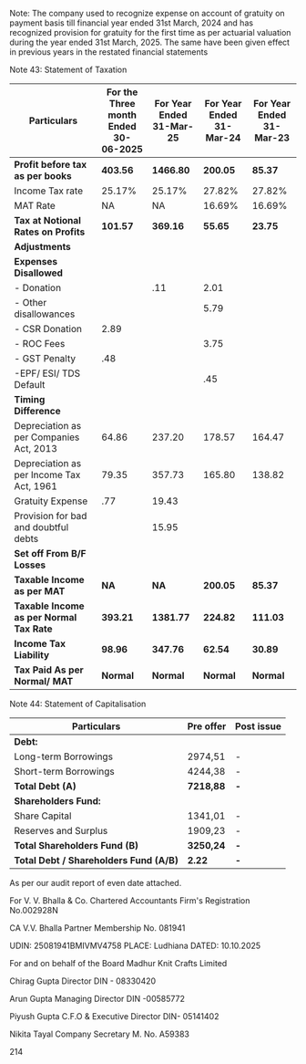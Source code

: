 Note: The company used to recognize expense on account of gratuity on payment basis till financial year ended 31st March, 2024 and has recognized provision for gratuity for the first time as per actuarial valuation during the year ended 31st March, 2025. The same have been given effect in previous years in the restated financial statements

Note 43: Statement of Taxation

<table><thead><tr><th>Particulars</th><th>For the Three<br>month Ended 30-<br>06-2025</th><th>For Year Ended<br>31-Mar-25</th><th>For Year Ended<br>31-Mar-24</th><th>For Year Ended<br>31-Mar-23</th></tr></thead><tbody><tr><td><strong>Profit before tax as per books</strong></td><td><strong>403.56</strong></td><td><strong>1466.80</strong></td><td><strong>200.05</strong></td><td><strong>85.37</strong></td></tr><tr><td>Income Tax rate</td><td>25.17%</td><td>25.17%</td><td>27.82%</td><td>27.82%</td></tr><tr><td>MAT Rate</td><td>NA</td><td>NA</td><td>16.69%</td><td>16.69%</td></tr><tr><td><strong>Tax at Notional Rates on Profits</strong></td><td><strong>101.57</strong></td><td><strong>369.16</strong></td><td><strong>55.65</strong></td><td><strong>23.75</strong></td></tr><tr><td><strong>Adjustments</strong></td><td></td><td></td><td></td><td></td></tr><tr><td><strong>Expenses Disallowed</strong></td><td></td><td></td><td></td><td></td></tr><tr><td>- Donation</td><td></td><td>.11</td><td>2.01</td><td></td></tr><tr><td>- Other disallowances</td><td></td><td></td><td>5.79</td><td></td></tr><tr><td>- CSR Donation</td><td>2.89</td><td></td><td></td><td></td></tr><tr><td>- ROC Fees</td><td></td><td></td><td>3.75</td><td></td></tr><tr><td>- GST Penalty</td><td>.48</td><td></td><td></td><td></td></tr><tr><td>-EPF/ ESI/ TDS Default</td><td></td><td></td><td>.45</td><td></td></tr><tr><td><strong>Timing Difference</strong></td><td></td><td></td><td></td><td></td></tr><tr><td>Depreciation as per Companies Act, 2013</td><td>64.86</td><td>237.20</td><td>178.57</td><td>164.47</td></tr><tr><td>Depreciation as per Income Tax Act, 1961</td><td>79.35</td><td>357.73</td><td>165.80</td><td>138.82</td></tr><tr><td>Gratuity Expense</td><td>.77</td><td>19.43</td><td></td><td></td></tr><tr><td>Provision for bad and doubtful debts</td><td></td><td>15.95</td><td></td><td></td></tr><tr><td><strong>Set off From B/F Losses</strong></td><td></td><td></td><td></td><td></td></tr><tr><td><strong>Taxable Income as per MAT</strong></td><td><strong>NA</strong></td><td><strong>NA</strong></td><td><strong>200.05</strong></td><td><strong>85.37</strong></td></tr><tr><td><strong>Taxable Income as per Normal Tax Rate</strong></td><td><strong>393.21</strong></td><td><strong>1381.77</strong></td><td><strong>224.82</strong></td><td><strong>111.03</strong></td></tr><tr><td><strong>Income Tax Liability</strong></td><td><strong>98.96</strong></td><td><strong>347.76</strong></td><td><strong>62.54</strong></td><td><strong>30.89</strong></td></tr><tr><td><strong>Tax Paid As per Normal/ MAT</strong></td><td><strong>Normal</strong></td><td><strong>Normal</strong></td><td><strong>Normal</strong></td><td><strong>Normal</strong></td></tr></tbody></table>

Note 44: Statement of Capitalisation

<table><thead><tr><th>Particulars</th><th>Pre offer</th><th>Post issue</th></tr></thead><tbody><tr><td><strong>Debt:</strong></td><td></td><td></td></tr><tr><td>Long-term Borrowings</td><td>2974,51</td><td>-</td></tr><tr><td>Short-term Borrowings</td><td>4244,38</td><td>-</td></tr><tr><td><strong>Total Debt (A)</strong></td><td><strong>7218,88</strong></td><td><strong>-</strong></td></tr><tr><td><strong>Shareholders Fund:</strong></td><td></td><td></td></tr><tr><td>Share Capital</td><td>1341,01</td><td>-</td></tr><tr><td>Reserves and Surplus</td><td>1909,23</td><td>-</td></tr><tr><td><strong>Total Shareholders Fund (B)</strong></td><td><strong>3250,24</strong></td><td><strong>-</strong></td></tr><tr><td><strong>Total Debt / Shareholders Fund (A/B)</strong></td><td><strong>2.22</strong></td><td><strong>-</strong></td></tr></tbody></table>

As per our audit report of even date attached.

For V. V. Bhalla & Co.
Chartered Accountants
Firm's Registration No.002928N

CA V.V. Bhalla
Partner
Membership No. 081941

UDIN: 25081941BMIVMV4758
PLACE: Ludhiana
DATED: 10.10.2025

For and on behalf of the Board
Madhur Knit Crafts Limited

Chirag Gupta
Director
DIN - 08330420

Arun Gupta
Managing Director
DIN -00585772

Piyush Gupta
C.F.O & Executive Director
DIN- 05141402

Nikita Tayal
Company Secretary
M. No. A59383

214